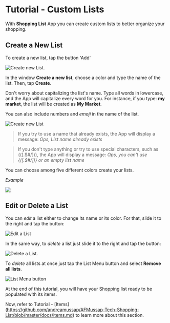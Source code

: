 # Tutorial - Custom Lists

With **Shopping List** App you can create custom lists to better organize your shopping.

## Create a New List

To create a new list, tap the button 'Add'

![](https://github.com/andreamussap/AFMussap-Tech-Shopping-List/tree/master/docs/images/shop-list-button-new-list.png "Create new List").

In the window **Create a new list**, choose a color and type the name of the list. Then, tap **Create**.

Don't worry about capitalizing the list's name. Type all words in lowercase, and the App will capitalize every word for you. For instance, if you type: **my market**, the list will be created as **My Market**.

You can also include numbers and *emoji* in the name of the list. 

![](https://github.com/andreamussap/AFMussap-Tech-Shopping-List/tree/master/docs/images/custom_list_create_02.jpg "Create new List")

> If you try to use a name that already exists, the App will display a message: *Ops, List name already exists*

> If you don't type anything or try to use special characters, such as {([.$#/\])}, the App will display a message: *Ops, you can't use {([.$#/\])} or an empty list name*

You can choose among five different colors create your lists.

*Example*

![](https://github.com/andreamussap/AFMussap-Tech-Shopping-List/tree/master/docs/images/custom_list_create_04.jpg)

## Edit or Delete a List

You can *edit* a list either to change its name or its color. For that, slide it to the right and tap the button:

![](https://github.com/andreamussap/AFMussap-Tech-Shopping-List/tree/master/docs/images/shop-list-button-edit-list.png "Edit a List")

In the same way, to *delete* a list just slide it to the right and tap the button:

![](https://github.com/andreamussap/AFMussap-Tech-Shopping-List/tree/master/docs/images/shop-list-button-delete-list.png "Delete a List").

To *delete* all lists at once just tap the List Menu button and select **Remove all lists**.

![](https://github.com/andreamussap/AFMussap-Tech-Shopping-List/tree/master/docs/images/shop-list-lists-menu.png "List Menu button")


At the end of this tutorial, you will have your Shopping list ready to be populated with its items.

Now, refer to Tutorial - [Items] (https://github.com/andreamussap/AFMussap-Tech-Shopping-List/blob/master/docs/items.md) to learn more about this section.
